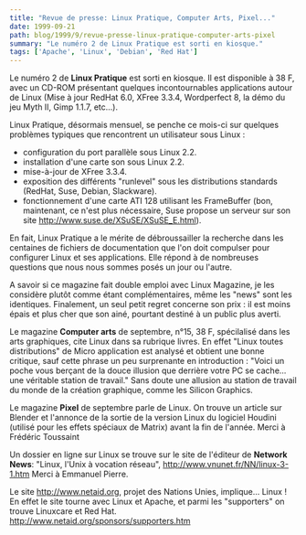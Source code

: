 ```yaml
---
title: "Revue de presse: Linux Pratique, Computer Arts, Pixel..."
date: 1999-09-21
path: blog/1999/9/revue-presse-linux-pratique-computer-arts-pixel
summary: "Le numéro 2 de Linux Pratique est sorti en kiosque."
tags: ['Apache', 'Linux', 'Debian', 'Red Hat']
---
```


<P>Le numéro 2 de <B>Linux Pratique</B> est sorti en kiosque. Il est disponible
à 38 F, avec un CD-ROM présentant quelques incontournables
applications autour de Linux (Mise à jour RedHat 6.0, XFree 3.3.4,
Wordperfect 8, la démo du jeu Myth II, Gimp 1.1.7, etc...).</P>

<P>Linux Pratique, désormais mensuel, se penche ce mois-ci sur quelques
problèmes typiques que rencontrent un utilisateur sous Linux :</P>

<UL>

<LI>configuration du port parallèle sous Linux 2.2.
<LI>installation d'une carte son sous Linux 2.2.
<LI>mise-à-jour de XFree 3.3.4.
<LI>exposition des différents "runlevel" sous les distributions
standards (RedHat, Suse, Debian, Slackware).
<LI>fonctionnement d'une carte ATI 128 utilisant les FrameBuffer
(bon, maintenant, ce n'est plus nécessaire, Suse propose un
serveur sur son site <A HREF="http://www.suse.de/XSuSE/XSuSE_E.html">http://www.suse.de/XSuSE/XSuSE_E.html</A>).
</UL>

<P>En fait, Linux Pratique a le mérite de débroussailler la recherche
dans les centaines de fichiers de documentation que l'on doit compulser
pour configurer Linux et ses applications. Elle répond à de nombreuses
questions que nous nous sommes posés un jour ou l'autre.</P>

<P>A savoir si ce magazine fait double emploi avec Linux Magazine, je
les considère plutôt comme étant complémentaires, même les "news"
sont les identiques. Finalement, un seul petit regret concerne son
prix : il est moins épais et plus cher que son ainé, pourtant destiné
à un public plus averti.</P>

<P>Le magazine <B>Computer arts</B> de septembre, n°15, 38 F, spécilalisé
dans les arts graphiques, cite Linux dans sa rubrique livres.
En effet "Linux toutes distributions" de Micro application est analysé
et obtient une bonne critique, sauf cette phrase un peu surprenante en
introduction : "Voici un poche vous berçant de la douce illusion que
derrière votre PC se cache... une véritable station de travail." Sans
doute une allusion au station de travail du monde de la création
graphique, comme les Silicon Graphics.</P>

<P>Le magazine <B>Pixel</B> de septembre parle de Linux.
On trouve un article sur Blender et l'annonce de la sortie de la version
Linux du logiciel Houdini (utilisé pour les effets spéciaux de Matrix)
avant la fin de l'année.
Merci à Frédéric Toussaint</P>

<P>Un dossier en ligne sur Linux se trouve sur le site de l'éditeur de
<B>Network News</B>:
"Linux, l'Unix à vocation réseau", <A HREF="http://www.vnunet.fr/NN/linux-3-1.htm">http://www.vnunet.fr/NN/linux-3-1.htm</A>
Merci à Emmanuel Pierre.</P>

<P>Le site <A HREF="http://www.netaid.org">http://www.netaid.org</A>, projet des Nations Unies, implique...
Linux !
En effet le site tourne avec Linux et Apache, et parmi les "supporters"
on trouve Linuxcare et Red Hat.
<A HREF="http://www.netaid.org/sponsors/supporters.htm">http://www.netaid.org/sponsors/supporters.htm</A></P>


